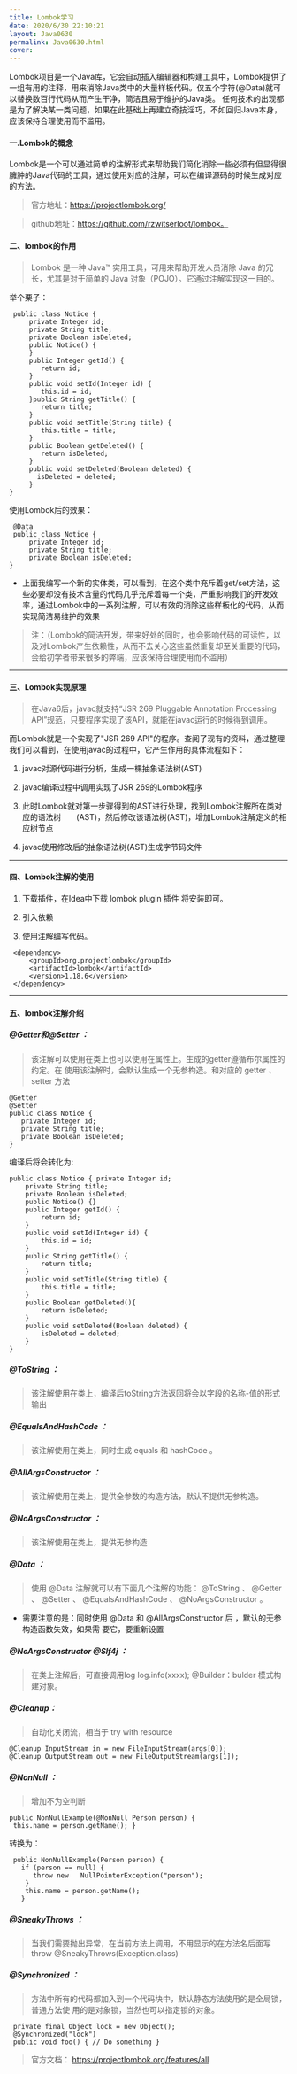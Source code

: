 ```yaml
---
title: Lombok学习
date: 2020/6/30 22:10:21
layout: Java0630
permalink: Java0630.html
cover:
---
```

Lombok项目是一个Java库，它会自动插入编辑器和构建工具中，Lombok提供了一组有用的注释，用来消除Java类中的大量样板代码。仅五个字符(@Data)就可以替换数百行代码从而产生干净，简洁且易于维护的Java类。
任何技术的出现都是为了解决某一类问题，如果在此基础上再建立奇技淫巧，不如回归Java本身，应该保持合理使用而不滥用。

<!--more-->
#### 一.Lombok的概念
Lombok是一个可以通过简单的注解形式来帮助我们简化消除一些必须有但显得很臃肿的Java代码的工具，通过使用对应的注解，可以在编译源码的时候生成对应的方法。

> 官方地址：https://projectlombok.org/

> github地址：https://github.com/rzwitserloot/lombok。


#### 二、lombok的作用
> Lombok 是一种 Java™ 实用工具，可用来帮助开发人员消除 Java 的冗长，尤其是对于简单的 Java 对象（POJO）。它通过注解实现这一目的。

举个栗子：

     public class Notice {
         private Integer id;
         private String title;
         private Boolean isDeleted;
         public Notice() {
         }
         public Integer getId() {
            return id;
         }
         public void setId(Integer id) {
            this.id = id;
         }public String getTitle() {
            return title;
         }
         public void setTitle(String title) {
            this.title = title;
         }
         public Boolean getDeleted() {
            return isDeleted;
         }
         public void setDeleted(Boolean deleted) {
           isDeleted = deleted;
         }
    }


使用Lombok后的效果：

     @Data
     public class Notice {
         private Integer id;
         private String title;
         private Boolean isDeleted;
    }


* 上面我编写一个新的实体类，可以看到，在这个类中充斥着get/set方法，这些必要却没有技术含量的代码几乎充斥着每一个类，严重影响我们的开发效率，通过Lombok中的一系列注解，可以有效的消除这些样板化的代码，从而实现简洁易维护的效果

> 注：（Lombok的简洁开发，带来好处的同时，也会影响代码的可读性，以及对Lombok产生依赖性，从而不去关心这些虽然重复却至关重要的代码，会给初学者带来很多的弊端，应该保持合理使用而不滥用）

---

#### 三、Lombok实现原理

> 在Java6后，javac就支持“JSR 269 Pluggable Annotation Processing API”规范，只要程序实现了该API，就能在javac运行的时候得到调用。

而Lombok就是一个实现了"JSR 269 API"的程序。查阅了现有的资料，通过整理我们可以看到，在使用javac的过程中，它产生作用的具体流程如下：


1. javac对源代码进行分析，生成一棵抽象语法树(AST)

2. javac编译过程中调用实现了JSR 269的Lombok程序

3. 此时Lombok就对第一步骤得到的AST进行处理，找到Lombok注解所在类对应的语法树       (AST)，然后修改该语法树(AST)，增加Lombok注解定义的相应树节点

4. javac使用修改后的抽象语法树(AST)生成字节码文件

---

#### 四、Lombok注解的使用

1. 下载插件，在Idea中下载 lombok plugin 插件 将安装即可。

2. 引入依赖

3. 使用注解编写代码。

<!--lombok-->
     <dependency>
         <groupId>org.projectlombok</groupId>
         <artifactId>lombok</artifactId>
         <version>1.18.6</version>
     </dependency>


---

#### 五、lombok注解介绍

##### @Getter和@Setter ：

> 该注解可以使用在类上也可以使用在属性上。生成的getter遵循布尔属性的约定。在 使用该注解时，会默认生成一个无参构造。和对应的 getter 、 setter 方法

    @Getter
    @Setter
    public class Notice {
       private Integer id;
       private String title;
       private Boolean isDeleted;
    }

编译后将会转化为:

    public class Notice { private Integer id;
        private String title;
        private Boolean isDeleted;
        public Notice() {}
        public Integer getId() {
            return id;
        }
        public void setId(Integer id) {
            this.id = id;
        }
        public String getTitle() {
            return title;
        }
        public void setTitle(String title) {
            this.title = title;
        }
        public Boolean getDeleted(){
            return isDeleted;
        }
        public void setDeleted(Boolean deleted) {
            isDeleted = deleted;
        }
    }

##### @ToString ：
> 该注解使用在类上，编译后toString方法返回将会以字段的名称-值的形式输出

##### @EqualsAndHashCode ：
> 该注解使用在类上，同时生成 equals 和 hashCode 。

##### @AllArgsConstructor ：
> 该注解使用在类上，提供全参数的构造方法，默认不提供无参构造。

##### @NoArgsConstructor ：
> 该注解使用在类上，提供无参构造

##### @Data ：
> 使用 @Data 注解就可以有下面几个注解的功能： @ToString 、 @Getter 、 @Setter 、 @EqualsAndHashCode 、 @NoArgsConstructor 。

* 需要注意的是：同时使用 @Data 和 @AllArgsConstructor 后 ，默认的无参构造函数失效，如果需 要它，要重新设置

##### @NoArgsConstructor @Slf4j ：
> 在类上注解后，可直接调用log log.info(xxxx); @Builder：bulder 模式构建对象。

##### @Cleanup：
> 自动化关闭流，相当于 try with resource

    @Cleanup InputStream in = new FileInputStream(args[0]);
    @Cleanup OutputStream out = new FileOutputStream(args[1]);

##### @NonNull ：
> 增加不为空判断

    public NonNullExample(@NonNull Person person) {
     this.name = person.getName(); }

转换为：

     public NonNullExample(Person person) {
       if (person == null) {
          throw new   NullPointerException("person");
        }
        this.name = person.getName();
       }

##### @SneakyThrows ：
> 当我们需要抛出异常，在当前方法上调用，不用显示的在方法名后面写 throw @SneakyThrows(Exception.class)

##### @Synchronized ：
> 方法中所有的代码都加入到一个代码块中，默认静态方法使用的是全局锁，普通方法使 用的是对象锁，当然也可以指定锁的对象。

     private final Object lock = new Object();
     @Synchronized("lock")
     public void foo() { // Do something }

> 官方文档： https://projectlombok.org/features/all
